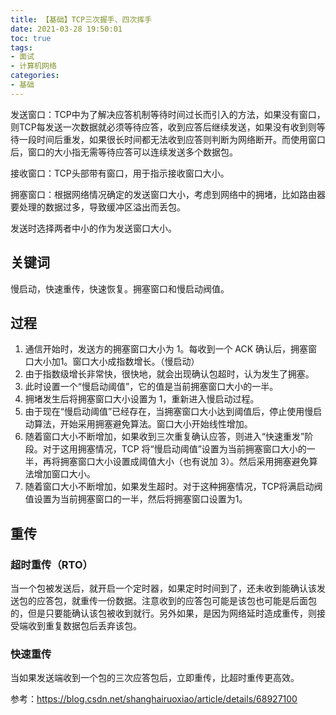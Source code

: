 ```yaml
---
title: 【基础】TCP三次握手、四次挥手
date: 2021-03-28 19:50:01
toc: true
tags:
- 面试 
- 计算机网络
categories:
- 基础
---
```

发送窗口：TCP中为了解决应答机制等待时间过长而引入的方法，如果没有窗口，则TCP每发送一次数据就必须等待应答，收到应答后继续发送，如果没有收到则等待一段时间后重发，如果很长时间都无法收到应答则判断为网络断开。而使用窗口后，窗口的大小指无需等待应答可以连续发送多个数据包。

接收窗口：TCP头部带有窗口，用于指示接收窗口大小。

拥塞窗口：根据网络情况确定的发送窗口大小，考虑到网络中的拥堵，比如路由器要处理的数据过多，导致缓冲区溢出而丢包。

发送时选择两者中小的作为发送窗口大小。

<!-- more -->

## 关键词
慢启动，快速重传，快速恢复。拥塞窗口和慢启动阀值。

## 过程
1. 通信开始时，发送方的拥塞窗口大小为 1。每收到一个 ACK 确认后，拥塞窗口大小加1。窗口大小成指数增长。（慢启动）
2. 由于指数级增长非常快，很快地，就会出现确认包超时，认为发生了拥塞。
3. 此时设置一个“慢启动阈值”，它的值是当前拥塞窗口大小的一半。
4. 拥堵发生后将拥塞窗口大小设置为 1，重新进入慢启动过程。
5. 由于现在“慢启动阈值”已经存在，当拥塞窗口大小达到阈值后，停止使用慢启动算法，开始采用拥塞避免算法。窗口大小开始线性增加。
6. 随着窗口大小不断增加，如果收到三次重复确认应答，则进入“快速重发”阶段。对于这用拥塞情况，TCP 将“慢启动阈值”设置为当前拥塞窗口大小的一半，再将拥塞窗口大小设置成阈值大小（也有说加 3）。然后采用拥塞避免算法增加窗口大小。
7. 随着窗口大小不断增加，如果发生超时。对于这种拥塞情况，TCP将满启动阀值设置为当前拥塞窗口的一半，然后将拥塞窗口设置为1。

## 重传
### 超时重传（RTO）
当一个包被发送后，就开启一个定时器，如果定时时间到了，还未收到能确认该发送包的应答包，就重传一份数据。注意收到的应答包可能是该包也可能是后面包的，但是只要能确认该包被收到就行。另外如果，是因为网络延时造成重传，则接受端收到重复数据包后丢弃该包。
### 快速重传
当如果发送端收到一个包的三次应答包后，立即重传，比超时重传更高效。


参考：https://blog.csdn.net/shanghairuoxiao/article/details/68927100